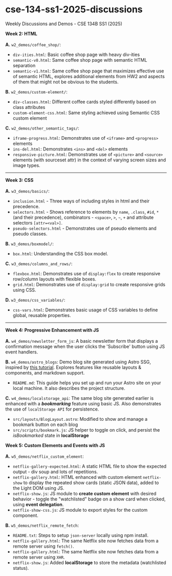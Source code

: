 # cse-134-ss1-2025-discussions
Weekly Discussions and Demos - CSE 134B SS1 (2025)

**Week 2: HTML**<br><br>
**A.** `w2_demos/coffee_shop/`:
- `div-ities.html`: Basic coffee shop page with heavy div-ities
- `semantic-v0.html`: Same coffee shop page with semantic HTML separation
- `semantic-v1.html`: Same coffee shop page that maximizes effective use of semantic HTML, explores additional elements from HW2 and aspects of them that might not be obvious to the students.

**B.** `w2_demos/custom-element/`:
- `div-classes.html`: Different coffee cards styled differently based on class attributes
- `custom-element-css.html`: Same styling achieved using Semantic CSS custom element

**C.** `w2_demos/other_semantic_tags/`:
- `iframe-progress.html`: Demonstrates use of `<iframe>` and `<progress>` elements
- `ins-del.html`: Demonstrates `<ins>` and `<del>` elements
- `responsive-picture.html`: Demonstrates use of `<picture>` and `<source>` elements (with sourceset attr) in the context of varying screen sizes and image types.

---

**Week 3: CSS**<br><br>
**A.** `w3_demos/basics/`:
- `inclusion.html` - Three ways of including styles in html and their precedence.
- `selectors.html` - Shows reference to elements by `name`, `.class`, `#id`, `*` (and their precedence), combinators - `<space>`, `>`, `~`, `+` and attribute selectors `[attr=<val>]`. 
- `pseudo-selectors.html` - Demonstrates use of pseudo elements and pseudo classes.

**B.** `w3_demos/boxmodel/`:
- `box.html`: Understanding the CSS box model.

**C.** `w3_demos/columns_and_rows/`:
- `flexbox.html`: Demonstrates use of `display:flex` to create responsive row/column layouts with flexible boxes.
- `grid.html`: Demonstrates use of `display:grid` to create responsive grids using CSS.

**D.** `w3_demos/css_variables/`:
- `css-vars.html`: Demonstrates basic usage of CSS variables to define global, reusable properties.

---

**Week 4: Progressive Enhancement with JS**<br><br>
**A.** `w4_demos/newsletter_form_js`: A basic newsletter form that displays a confirmation message when the user clicks the 'Subscribe' button using JS event handlers.

**B.** `w4_demos/astro_blogs`: Demo blog site generated using Astro SSG, inspired by [this tutorial](https://docs.astro.build/en/tutorial/0-introduction/). Explores features like reusable layouts & components, and markdown support.
- `README.md`: This guide helps you set up and run your Astro site on your local machine. It also describes the project structure.

**C.** `w4_demos/localstorage_api`: The same blog site generated earlier is enhanced with a **_bookmarking_** feature using basic JS. Also demonstrates the use of `localStorage API` for persistence.
- `src/layouts/BlogLayout.astro`: Modified to show and manage a bookmark button on each blog
- `src/scripts/bookmark.js`: JS helper to toggle on click, and persist the _isBookmarked_ state in **localStorage**

**Week 5: Custom Elements and Events with JS**<br><br>
**A.** `w5_demos/netflix_custom_element`: 
- `netflix-gallery-expected.html`: A static HTML file to show the expected output - div soup and lots of repetitions.
- `netflix-gallery.html`: HTML enhanced with custom element `netflix-show` to display the repeated show cards (static JSON data), added to the Light DOM using JS.
- `netflix-show.js`: JS module to **create custom element** with desired behavior - toggle the "watchlisted" badge on a show card when clicked, using **event delegation**.
- `netflix-show-css.js`: JS module to export styles for the custom component.

**B.** `w5_demos/netflix_remote_fetch`: 
- `README.txt`: Steps to setup `json-server` locally using npm install.
- `netflix-gallery.html`: The same Netflix site now fetches data from a remote server using `fetch()`.
- `netflix-gallery.html`: The same Netflix site now fetches data from a remote server using `XHR`.
- `netflix-show.js`: Added **localStorage** to store the metadata (watchlisted status).